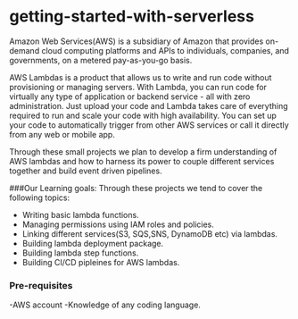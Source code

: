 # getting-started-with-serverless
Amazon Web Services(AWS) is a subsidiary of Amazon that provides on-demand cloud computing platforms and APIs to individuals, companies, and governments, on a metered pay-as-you-go basis.

AWS Lambdas is a product that allows us to write and run code without provisioning or managing servers.
With Lambda, you can run code for virtually any type of application or backend service - all with zero administration. Just upload your code and Lambda takes care of everything required to run and scale your code with high availability. You can set up your code to automatically trigger from other AWS services or call it directly from any web or mobile app.

Through these small projects we plan to develop a firm understanding of AWS lambdas and how to harness its power to couple different services together and build event driven pipelines.   

###Our Learning goals:
Through these projects we tend to cover the following topics:
- Writing basic lambda functions.
- Managing permissions using IAM roles and policies.
- Linking different services(S3, SQS,SNS, DynamoDB etc) via lambdas.
- Building lambda deployment package.
- Building lambda step functions.
- Building CI/CD pipleines for AWS lambdas.

### Pre-requisites
-AWS account
-Knowledge of any coding language. 
